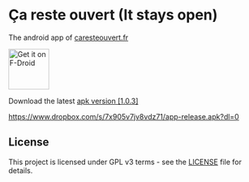 # Ça reste ouvert (It stays open) 
The android app of [caresteouvert.fr](https://www.caresteouvert.fr/)

[<img src="https://fdroid.gitlab.io/artwork/badge/get-it-on.png"
     alt="Get it on F-Droid"
     height="80">](https://f-droid.org/packages/com.transway.caresteouvert/)

Download the latest [apk version [1.0.3]](https://www.dropbox.com/s/7x905v7jv8vdz71/app-release.apk?dl=0)

https://www.dropbox.com/s/7x905v7jv8vdz71/app-release.apk?dl=0

## License

This project is licensed under GPL v3 terms - see the [LICENSE](LICENSE) file for details.
